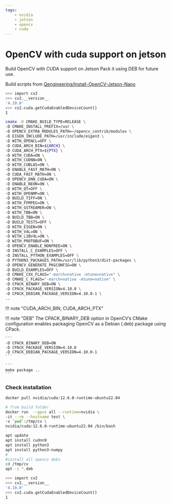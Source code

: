 ```yaml
---
tags:
    - nvidia
    - jetson
    - opencv
    - cuda
---
```

# OpenCV with cuda support on jetson
Build OpenCV with CUDA support on Jetson 
Pack it using DEB for future use.


Build scripts from [ Qengineering/Install-OpenCV-Jetson-Nano
](https://github.com/Qengineering/Install-OpenCV-Jetson-Nano)

```bash
>>> import cv2
>>> cv2.__version__
'4.10.0'
>>> cv2.cuda.getCudaEnabledDeviceCount()
1
```

```bash
cmake -D CMAKE_BUILD_TYPE=RELEASE \
-D CMAKE_INSTALL_PREFIX=/usr \
-D OPENCV_EXTRA_MODULES_PATH=~/opencv_contrib/modules \
-D EIGEN_INCLUDE_PATH=/usr/include/eigen3 \
-D WITH_OPENCL=OFF \
-D CUDA_ARCH_BIN=${ARCH} \
-D CUDA_ARCH_PTX=${PTX} \
-D WITH_CUDA=ON \
-D WITH_CUDNN=ON \
-D WITH_CUBLAS=ON \
-D ENABLE_FAST_MATH=ON \
-D CUDA_FAST_MATH=ON \
-D OPENCV_DNN_CUDA=ON \
-D ENABLE_NEON=ON \
-D WITH_QT=OFF \
-D WITH_OPENMP=ON \
-D BUILD_TIFF=ON \
-D WITH_FFMPEG=ON \
-D WITH_GSTREAMER=ON \
-D WITH_TBB=ON \
-D BUILD_TBB=ON \
-D BUILD_TESTS=OFF \
-D WITH_EIGEN=ON \
-D WITH_V4L=ON \
-D WITH_LIBV4L=ON \
-D WITH_PROTOBUF=ON \
-D OPENCV_ENABLE_NONFREE=ON \
-D INSTALL_C_EXAMPLES=OFF \
-D INSTALL_PYTHON_EXAMPLES=OFF \
-D PYTHON3_PACKAGES_PATH=/usr/lib/python3/dist-packages \
-D OPENCV_GENERATE_PKGCONFIG=ON \
-D BUILD_EXAMPLES=OFF \
-D CMAKE_CXX_FLAGS="-march=native -mtune=native" \
-D CMAKE_C_FLAGS="-march=native -mtune=native" \
-D CPACK_BINARY_DEB=ON \
-D CPACK_PACKAGE_VERSION=4.10.0 \
-D CPACK_DEBIAN_PACKAGE_VERSION=4.10.0-1 \
..
```

!!! note "CUDA_ARCH_BIN, CUDA_ARCH_PTX"
     
!!! note "DEB"
    The CPACK_BINARY_DEB option in OpenCV’s CMake configuration enables packaging OpenCV as a Debian (.deb) package using CPack.

    ```
    -D CPACK_BINARY_DEB=ON
    -D CPACK_PACKAGE_VERSION=4.10.0 
    -D CPACK_DEBIAN_PACKAGE_VERSION=4.10.0-1
    ```

    ```
    make package ..
    ```

     
### Check installation

```bash title="pull cuda runtime image"
docker pull nvidia/cuda:12.6.0-runtime-ubuntu22.04
```

```bash title="run and share cv build folder"
# from build folder
docker run  --gpus all --runtime=nvidia \
-it --rm --hostname test \
-v `pwd`:/tmp/cv \
nvidia/cuda:12.6.0-runtime-ubuntu22.04 /bin/bash

```

```bash title="install dependencies"
apt update
apt install cudnn9
apt install python3
apt install python3-numpy
#
#install all opencv debs
cd /tmp/cv
apt -i *.deb
```

```bash title="check cuda installation"
>>> import cv2
>>> cv2.__version__
'4.10.0'
>>> cv2.cuda.getCudaEnabledDeviceCount()
1
```